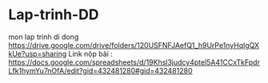 # Lap-trinh-DD
mon lap trinh di dong
https://drive.google.com/drive/folders/120USFNFJAefQ1_h9UrPe1nyHqlgQXkUe?usp=sharing
Link nộp bài : https://docs.google.com/spreadsheets/d/19Khsl3judcy4ptel5A41CCxTkFpdrLfk1hymYu7nOfA/edit?gid=432481280#gid=432481280
